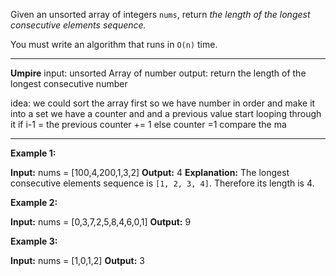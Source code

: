 Given an unsorted array of integers `nums`, return _the length of the longest consecutive elements sequence._

You must write an algorithm that runs in `O(n)` time.
****
**Umpire**
input: unsorted Array of number
output: return the length of the longest consecutive number

idea:
	we could sort the array first so we have number in order and make it into a set
	we have a counter and and a previous value
	 start looping through it
	 if i-1 = the previous
		 counter += 1
	else 
		counter =1
	compare the ma	 



****
**Example 1:**

**Input:** nums = [100,4,200,1,3,2]
**Output:** 4
**Explanation:** The longest consecutive elements sequence is `[1, 2, 3, 4]`. Therefore its length is 4.

**Example 2:**

**Input:** nums = [0,3,7,2,5,8,4,6,0,1]
**Output:** 9

**Example 3:**

**Input:** nums = [1,0,1,2]
**Output:** 3